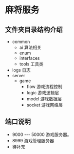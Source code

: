 # 麻将服务
## 文件夹目录结构介绍
- common 
    - ai 算法相关
    - enum
    - interfaces
    - tools 工具类
- logs 日志
- server
    - game
        - flow 游戏流程控制
        - logic 游戏逻辑层
        - model 游戏数据层
        - socket 游戏网络层


## 端口说明
- 9000 --- 50000 游戏服务器。
- 8999 游戏管理服务器
- 待补充

 